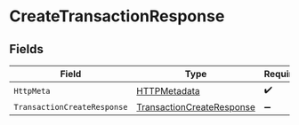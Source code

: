 # CreateTransactionResponse


## Fields

| Field                                                                             | Type                                                                              | Required                                                                          | Description                                                                       |
| --------------------------------------------------------------------------------- | --------------------------------------------------------------------------------- | --------------------------------------------------------------------------------- | --------------------------------------------------------------------------------- |
| `HttpMeta`                                                                        | [HTTPMetadata](../../Models/Components/HTTPMetadata.md)                           | :heavy_check_mark:                                                                | N/A                                                                               |
| `TransactionCreateResponse`                                                       | [TransactionCreateResponse](../../Models/Components/TransactionCreateResponse.md) | :heavy_minus_sign:                                                                | N/A                                                                               |